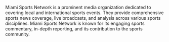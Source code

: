 Miami Sports Network is a prominent media organization dedicated to covering local and international sports events. They provide comprehensive sports news coverage, live broadcasts, and analysis across various sports disciplines. Miami Sports Network is known for its engaging sports commentary, in-depth reporting, and its contribution to the sports community.